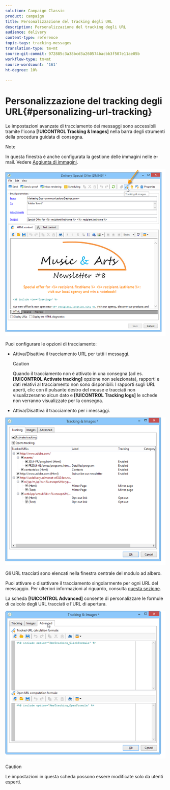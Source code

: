 ```yaml
---
solution: Campaign Classic
product: campaign
title: Personalizzazione del tracking degli URL
description: Personalizzazione del tracking degli URL
audience: delivery
content-type: reference
topic-tags: tracking-messages
translation-type: tm+mt
source-git-commit: 972885c3a38bcd3a260574bacbb3f507e11ae05b
workflow-type: tm+mt
source-wordcount: '161'
ht-degree: 10%

---
```



# Personalizzazione del tracking degli URL{#personalizing-url-tracking}

Le impostazioni avanzate di tracciamento dei messaggi sono accessibili tramite l&#39;icona **[!UICONTROL Tracking & Images]** nella barra degli strumenti della procedura guidata di consegna.

>[!NOTE]
>
>In questa finestra è anche configurata la gestione delle immagini nelle e-mail. Vedere [Aggiunta di immagini](../../delivery/using/defining-the-email-content.md#adding-images).

![](assets/s_ncs_user_email_del_tracking_ico.png)

Puoi configurare le opzioni di tracciamento:

* Attiva/Disattiva il tracciamento URL per tutti i messaggi.

   >[!CAUTION]
   >
   >Quando il tracciamento non è attivato in una consegna (ad es. **[!UICONTROL Activate tracking]** opzione non selezionata), rapporti e dati relativi al tracciamento non sono disponibili: I rapporti sugli URL aperti, clic con il pulsante destro del mouse e tracciati non visualizzeranno alcun dato e **[!UICONTROL Tracking logs]** le schede non verranno visualizzate per la consegna.

* Attiva/Disattiva il tracciamento per i messaggi.

![](assets/s_ncs_user_email_del_tracking_param.png)

Gli URL tracciati sono elencati nella finestra centrale del modulo ad albero.

Puoi attivare o disattivare il tracciamento singolarmente per ogni URL del messaggio. Per ulteriori informazioni al riguardo, consulta [questa sezione](../../delivery/using/how-to-configure-tracked-links.md).

La scheda **[!UICONTROL Advanced]** consente di personalizzare le formule di calcolo degli URL tracciati e l&#39;URL di apertura.

![](assets/s_ncs_user_email_del_tracking_param_adv.png)

>[!CAUTION]
>
>Le impostazioni in questa scheda possono essere modificate solo da utenti esperti.
